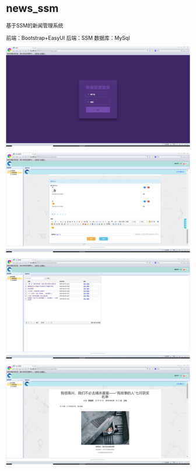 # news_ssm
基于SSM的新闻管理系统

前端：Bootstrap+EasyUI
后端：SSM
数据库：MySql

![image](https://github.com/wsliukang/news_ssm/raw/master/pic/login.png)

![image](https://github.com/wsliukang/news_ssm/raw/master/pic/command.png)

![image](https://github.com/wsliukang/news_ssm/raw/master/pic/list.png)

![image](https://github.com/wsliukang/news_ssm/raw/master/pic/read.png)
